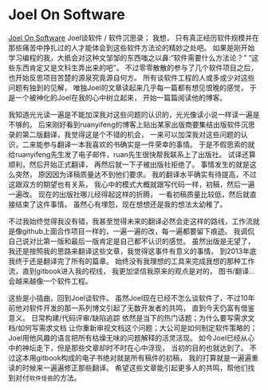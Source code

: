 ﻿# Joel On Software


[Joel On Software][1] Joel谈软件 / 软件沉思录； 我想， 只有真正经历软件规模并在那些痛苦中挣扎过的人才能体会到这些软件方法论的精妙之处吧。 如果是刚开始学习编程的我，大抵会对这种文邹邹的东西嗤之以鼻:“软件需要什么方法论？” “这些东西肯定又是文科生弄出来的吧”。 不过零零散散的参与了几个软件项目之后， 也开始反思项目苦楚的源泉究竟源自何方。 所有谈软件工程的人或多或少对这些问题有独到的见解， 唯独Joel的文章读起来几乎每一篇都有想见恨晚的感觉， 于是一个被神化的Joel在我的心中树立起来， 开始一篇篇阅读他的博客。

我知道光光读一遍是不能加深我对这些问题的认识的，光光像读小说一样读一遍是不够的。 后来刚好看到ruanyifeng的博客上贴出某家出版商要集结出版软件沉思录的第二版翻译，我觉得这是个不错的机会， 一来可以加深我对这些问题的认识，二来能参与翻译一本我喜欢的书确实是一件荣幸的事情。 于是不假思索的就给ruanyifeng先生发了电子邮件，ruan先生很快帮我联系上了出版社。 试译还算顺利，然后开始正式翻译， 再然后就一下子被出版社拒绝了。 事情发生的就是这么突然， 原因因为译稿质量达不到他们要求。 我的翻译水平确实有待提高，不过这跟双方的期望也有关系， 我心中的模式大概就跟写代码一样，初稿，然后一遍一遍改。 现在的出版社哪儿经得起这样的折腾， 一看初稿质量比较低，然后就直接结束了这件事情。 虽然心有埋怨，现在想想还是我的想法太幼稚了。

不过我始终觉得我没有错，我甚至觉得未来的翻译必然会走这样的路线，工作流就是像github上面合作项目一样的，一遍一遍的改，每一遍都要留下痕迹。 我调侃自己说对比第一版和最后一版肯定是自己都不认识的感觉。 虽然出版是无望了，我还是按照我的思路来翻译这些文章，我觉得这事件有意义的事情。 到2013年底我终于还是翻译完了所有的篇章。 始终没有我理想的工具来完成我想的那种工作流，直到gitbook进入我的视线， 我更加坚信我原来的观点是对的， 图书/翻译...会越来越像一个软件工程。

这些是小插曲，回到Joel谈软件。 虽然Joel现在已经不怎么谈软件了，不过10年前他对软件开发的那一系列博文引起了无数开发者的共鸣， 直到今天仍富有借鉴意义。 日常构建/代码评审/缺陷追踪 依然是当下的热门话题；为什么要写需求文档/如何写需求文档 让你重新审视文档这个问题；大公司是如何制定软件策略的；Joel用他风趣的语言把所有枯燥无味的问题解释的活灵活现。  如今Joel已经从心中的神坛走下，但是那些文章却时不时在心中浮现， 当初的目的也就达到了。 不过这本用gitbook构成的电子书绝对就是所有稿件的初稿， 我的打算就是一遍遍重读的时候来一遍遍修正那些翻译。 希望这些文章能引起更多人的共鸣，帮他们找到对付`软件怪兽`的方法。


  [1]: http://zinking.github.io/JoelOnSoftware/